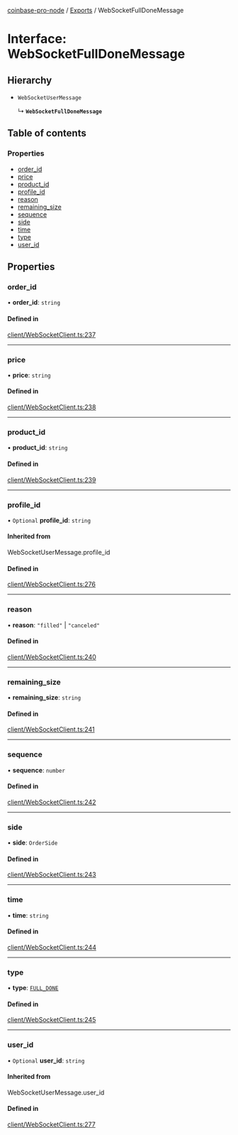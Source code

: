 [coinbase-pro-node](../README.md) / [Exports](../modules.md) / WebSocketFullDoneMessage

# Interface: WebSocketFullDoneMessage

## Hierarchy

- `WebSocketUserMessage`

  ↳ **`WebSocketFullDoneMessage`**

## Table of contents

### Properties

- [order_id](WebSocketFullDoneMessage.md#order_id)
- [price](WebSocketFullDoneMessage.md#price)
- [product_id](WebSocketFullDoneMessage.md#product_id)
- [profile_id](WebSocketFullDoneMessage.md#profile_id)
- [reason](WebSocketFullDoneMessage.md#reason)
- [remaining_size](WebSocketFullDoneMessage.md#remaining_size)
- [sequence](WebSocketFullDoneMessage.md#sequence)
- [side](WebSocketFullDoneMessage.md#side)
- [time](WebSocketFullDoneMessage.md#time)
- [type](WebSocketFullDoneMessage.md#type)
- [user_id](WebSocketFullDoneMessage.md#user_id)

## Properties

### order_id

• **order_id**: `string`

#### Defined in

[client/WebSocketClient.ts:237](https://github.com/bennycode/coinbase-pro-node/blob/7372d05/src/client/WebSocketClient.ts#L237)

---

### price

• **price**: `string`

#### Defined in

[client/WebSocketClient.ts:238](https://github.com/bennycode/coinbase-pro-node/blob/7372d05/src/client/WebSocketClient.ts#L238)

---

### product_id

• **product_id**: `string`

#### Defined in

[client/WebSocketClient.ts:239](https://github.com/bennycode/coinbase-pro-node/blob/7372d05/src/client/WebSocketClient.ts#L239)

---

### profile_id

• `Optional` **profile_id**: `string`

#### Inherited from

WebSocketUserMessage.profile_id

#### Defined in

[client/WebSocketClient.ts:276](https://github.com/bennycode/coinbase-pro-node/blob/7372d05/src/client/WebSocketClient.ts#L276)

---

### reason

• **reason**: `"filled"` \| `"canceled"`

#### Defined in

[client/WebSocketClient.ts:240](https://github.com/bennycode/coinbase-pro-node/blob/7372d05/src/client/WebSocketClient.ts#L240)

---

### remaining_size

• **remaining_size**: `string`

#### Defined in

[client/WebSocketClient.ts:241](https://github.com/bennycode/coinbase-pro-node/blob/7372d05/src/client/WebSocketClient.ts#L241)

---

### sequence

• **sequence**: `number`

#### Defined in

[client/WebSocketClient.ts:242](https://github.com/bennycode/coinbase-pro-node/blob/7372d05/src/client/WebSocketClient.ts#L242)

---

### side

• **side**: `OrderSide`

#### Defined in

[client/WebSocketClient.ts:243](https://github.com/bennycode/coinbase-pro-node/blob/7372d05/src/client/WebSocketClient.ts#L243)

---

### time

• **time**: `string`

#### Defined in

[client/WebSocketClient.ts:244](https://github.com/bennycode/coinbase-pro-node/blob/7372d05/src/client/WebSocketClient.ts#L244)

---

### type

• **type**: [`FULL_DONE`](../enums/WebSocketResponseType.md#full_done)

#### Defined in

[client/WebSocketClient.ts:245](https://github.com/bennycode/coinbase-pro-node/blob/7372d05/src/client/WebSocketClient.ts#L245)

---

### user_id

• `Optional` **user_id**: `string`

#### Inherited from

WebSocketUserMessage.user_id

#### Defined in

[client/WebSocketClient.ts:277](https://github.com/bennycode/coinbase-pro-node/blob/7372d05/src/client/WebSocketClient.ts#L277)
